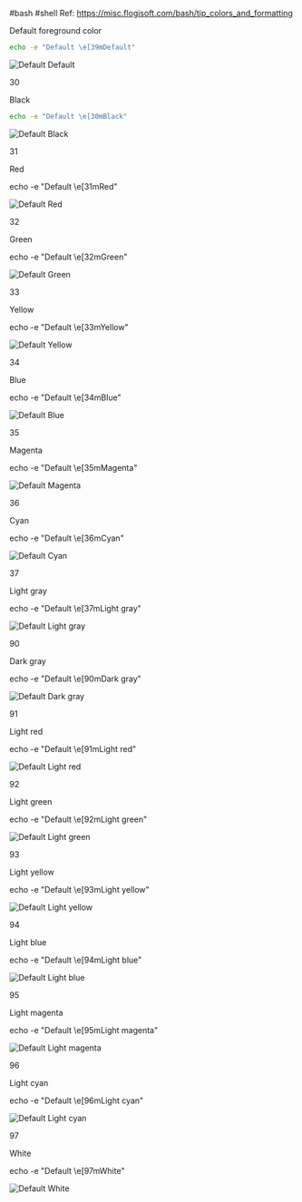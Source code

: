#bash #shell
Ref: https://misc.flogisoft.com/bash/tip_colors_and_formatting

Default foreground color

```bash
echo -e "Default \e[39mDefault"
```

![Default Default](https://misc.flogisoft.com/_media/bash/colors_format/vt100_color_fg_39_default.png "Default Default")

30

Black

```bash
echo -e "Default \e[30mBlack"
```

![Default Black](https://misc.flogisoft.com/_media/bash/colors_format/vt100_color_fg_30_black.png "Default Black")

31

Red

echo -e "Default \e[31mRed"

![Default Red](https://misc.flogisoft.com/_media/bash/colors_format/vt100_color_fg_31_red.png "Default Red")

32

Green

echo -e "Default \e[32mGreen"

![Default Green](https://misc.flogisoft.com/_media/bash/colors_format/vt100_color_fg_32_green.png "Default Green")

33

Yellow

echo -e "Default \e[33mYellow"

![Default Yellow](https://misc.flogisoft.com/_media/bash/colors_format/vt100_color_fg_33_yellow.png "Default Yellow")

34

Blue

echo -e "Default \e[34mBlue"

![Default Blue](https://misc.flogisoft.com/_media/bash/colors_format/vt100_color_fg_34_blue.png "Default Blue")

35

Magenta

echo -e "Default \e[35mMagenta"

![Default Magenta](https://misc.flogisoft.com/_media/bash/colors_format/vt100_color_fg_35_magenta.png "Default Magenta")

36

Cyan

echo -e "Default \e[36mCyan"

![Default Cyan](https://misc.flogisoft.com/_media/bash/colors_format/vt100_color_fg_36_cyan.png "Default Cyan")

37

Light gray

echo -e "Default \e[37mLight gray"

![Default Light gray](https://misc.flogisoft.com/_media/bash/colors_format/vt100_color_fg_37_light_gray.png "Default Light gray")

90

Dark gray

echo -e "Default \e[90mDark gray"

![Default Dark gray](https://misc.flogisoft.com/_media/bash/colors_format/vt100_color_fg_90_dark_gray.png "Default Dark gray")

91

Light red

echo -e "Default \e[91mLight red"

![Default Light red](https://misc.flogisoft.com/_media/bash/colors_format/vt100_color_fg_91_light_red.png "Default Light red")

92

Light green

echo -e "Default \e[92mLight green"

![Default Light green](https://misc.flogisoft.com/_media/bash/colors_format/vt100_color_fg_92_light_green.png "Default Light green")

93

Light yellow

echo -e "Default \e[93mLight yellow"

![Default Light yellow](https://misc.flogisoft.com/_media/bash/colors_format/vt100_color_fg_93_light_yellow.png "Default Light yellow")

94

Light blue

echo -e "Default \e[94mLight blue"

![Default Light blue](https://misc.flogisoft.com/_media/bash/colors_format/vt100_color_fg_94_light_blue.png "Default Light blue")

95

Light magenta

echo -e "Default \e[95mLight magenta"

![Default Light magenta](https://misc.flogisoft.com/_media/bash/colors_format/vt100_color_fg_95_light_magenta.png "Default Light magenta")

96

Light cyan

echo -e "Default \e[96mLight cyan"

![Default Light cyan](https://misc.flogisoft.com/_media/bash/colors_format/vt100_color_fg_96_light_cyan.png "Default Light cyan")

97

White

echo -e "Default \e[97mWhite"

![Default White](https://misc.flogisoft.com/_media/bash/colors_format/vt100_color_fg_97_white.png "Default White")